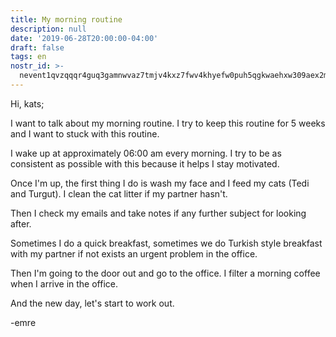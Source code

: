 ```yaml
---
title: My morning routine
description: null
date: '2019-06-28T20:00:00-04:00'
draft: false
tags: en
nostr_id: >-
  nevent1qvzqqqr4guq3gamnwvaz7tmjv4kxz7fwv4khyefw0puh5qgkwaehxw309aex2mrp0yhxummnw3ezucnpdejqz9rhwden5te0wfjkccte9ejxzmt4wvhxjmcprpmhxue69uhhyetvv9ujuumwdae8gtnnda3kjctvqyxhwumn8ghj7mn0wvhxcmmvqyt8wumn8ghj7un9d3shjtnswf5k6ctv9ehx2aqppamhxue69uhkummnw3ezumt0d5q3vamnwvaz7tmjv4kxz7fwdehhxtnnda3kjctvqyd8wumn8ghj7ctjw35kxmr9wvhxcctev4erxtnwv4mhxqg7waehxw309akkcuewv94kgetwd9azuetyw5h8gu30dehhxarjqqs0ch77yftvghsa08sr7sz409ewamfw0m2eqzyjjg2l3y4lga5j8hcr6v3fe
---
```



Hi, kats;

I want to talk about my morning routine. I try to keep this routine for 5 weeks and I want to stuck with this routine.

I wake up at approximately 06:00 am every morning. I try to be as consistent as possible with this because it helps I stay motivated.

Once I'm up, the first thing I do is wash my face and I feed my cats (Tedi and Turgut). I clean the cat litter if my partner hasn't.

Then I check my emails and take notes if any further subject for looking after.

Sometimes I do a quick breakfast, sometimes we do Turkish style breakfast with my partner if not exists an urgent problem in the office.

Then I'm going to the door out and go to the office. I filter a morning coffee when I arrive in the office.

And the new day, let's start to work out.

-emre

